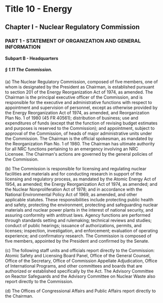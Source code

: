 
# Title 10 - Energy
## Chapter I - Nuclear Regulatory Commission
### PART 1 - STATEMENT OF ORGANIZATION AND GENERAL INFORMATION
#### Subpart B - Headquarters
##### § 1.11 The Commission.

(a) The Nuclear Regulatory Commission, composed of five members, one of whom is designated by the President as Chairman, is established pursuant to section 201 of the Energy Reorganization Act of 1974, as amended. The Chairman is the principal executive officer of the Commission, and is responsible for the executive and administrative functions with respect to appointment and supervision of personnel, except as otherwise provided by the Energy Reorganization Act of 1974, as amended, and Reorganization Plan No. 1 of 1980 (45 FR 40561); distribution of business; use and expenditures of funds (except that the function of revising budget estimates and purposes is reserved to the Commission); and appointment, subject to approval of the Commission, of heads of major administrative units under the Commission. The Chairman is the official spokesman, as mandated by the Reorganization Plan No. 1 of 1980. The Chairman has ultimate authority for all NRC functions pertaining to an emergency involving an NRC Licensee. The Chairman's actions are governed by the general policies of the Commission.

(b) The Commission is responsible for licensing and regulating nuclear facilities and materials and for conducting research in support of the licensing and regulatory process, as mandated by the Atomic Energy Act of 1954, as amended; the Energy Reorganization Act of 1974, as amended; and the Nuclear Nonproliferation Act of 1978; and in accordance with the National Environmental Policy Act of 1969, as amended, and other applicable statutes. These responsibilities include protecting public health and safety, protecting the environment, protecting and safeguarding nuclear materials and nuclear power plants in the interest of national security, and assuring conformity with antitrust laws. Agency functions are performed through standards setting and rulemaking; technical reviews and studies; conduct of public hearings; issuance of authorizations, permits, and licenses; inspection, investigation, and enforcement; evaluation of operating experience; and confirmatory research. The Commission is composed of five members, appointed by the President and confirmed by the Senate.

(c) The following staff units and officials report directly to the Commission: Atomic Safety and Licensing Board Panel, Office of the General Counsel, Office of the Secretary, Office of Commission Appellate Adjudication, Office of International Programs, and other committees and boards that are authorized or established specifically by the Act. The Advisory Committee on Reactor Safeguards and the Advisory Committee on Nuclear Waste also report directly to the Commission.

(d) The Offices of Congressional Affairs and Public Affairs report directly to the Chairman.
